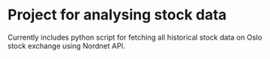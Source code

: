 # Project for analysing stock data
  Currently includes python script for fetching all historical stock data on Oslo stock exchange using Nordnet API.
